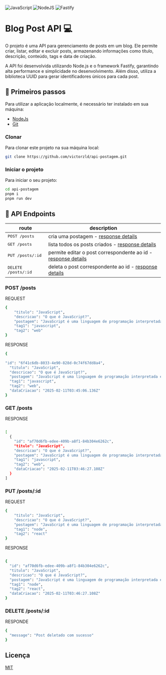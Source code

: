 ![JavaScript](https://img.shields.io/badge/javascript-%23323330.svg?style=for-the-badge&logo=javascript&logoColor=%23F7DF1E)
![NodeJS](https://img.shields.io/badge/node.js-6DA55F?style=for-the-badge&logo=node.js&logoColor=white)
![Fastify](https://img.shields.io/badge/fastify-%23000000.svg?style=for-the-badge&logo=fastify&logoColor=white)

# Blog Post API 💻

O projeto é uma API para gerenciamento de posts em um blog. Ele permite criar, listar, editar e excluir posts, armazenando informações como título, descrição, conteúdo, tags e data de criação.

A API foi desenvolvida utilizando Node.js e o framework Fastify, garantindo alta performance e simplicidade no desenvolvimento. Além disso, utiliza a biblioteca UUID para gerar identificadores únicos para cada post. 

## 🚀 Primeiros passos

Para utilizar a aplicação localmente, é necessário ter instalado em sua máquina:

- <a href="https://nodejs.org/en">NodeJs</a>
- <a href="https://git-scm.com">Git</a>

### Clonar

Para clonar este projeto na sua máquina local:

```bash
git clone https://github.com/victorzld/api-postagem.git
```

### Iniciar o projeto

Para iniciar o seu projeto:

```bash
cd api-postagem
pnpm i
pnpm run dev
```

## 📍 API Endpoints

| route               | description                                          
|----------------------|-----------------------------------------------------
| <kbd>POST /posts</kbd>     | cria uma postagem - [response details](#post-api)                                   
| <kbd>GET /posts</kbd>     | lista todos os posts criados - [response details](#get-api)
| <kbd>PUT /posts/:id</kbd>     | permite editar o post correspondente ao id - [response details](#put-api)
| <kbd>DELETE /posts/:id</kbd>     | deleta o post correspondente ao id - [response details](#delete-api)


<h3 id="post-api">POST /posts</h3>

REQUEST

```bash
{
    "titulo": "JavaScript",
    "descricao": "O que é JavaScript?",
    "postagem": "JavaScript é uma linguagem de programação interpretada estruturada, de script em alto nível com tipagem dinâmica fraca e multiparadigma. Juntamente com HTML e CSS, o JavaScript é uma das três principais tecnologias da World Wide Web.",
    "tag1": "javascript",
    "tag2": "web"
}

```

RESPONSE

```bash
{
  
"id": "6f41c6db-8033-4e90-828d-0c74f67dd8a4",
  "titulo": "JavaScript",
  "descricao": "O que é JavaScript?",
  "postagem": "JavaScript é uma linguagem de programação interpretada estruturada, de script em alto nível com tipagem dinâmica fraca e multiparadigma. Juntamente com HTML e CSS, o JavaScript é uma das três principais tecnologias da World Wide Web.",
  "tag1": "javascript",
  "tag2": "web",
  "dataCriacao": "2025-02-11T03:45:06.136Z"
}
```

<h3 id="get-api">GET /posts</h3>

RESPONSE

```bash

[
  {
    "id": "af70d6fb-edee-409b-a8f1-84b304e6262c",
    "titulo": "JavaScript",
    "descricao": "O que é JavaScript?",
    "postagem": "JavaScript é uma linguagem de programação interpretada estruturada, de script em alto nível com tipagem dinâmica fraca e multiparadigma. Juntamente com HTML e CSS, o JavaScript é uma das três principais tecnologias da World Wide Web.",
    "tag1": "javascript",
    "tag2": "web",
    "dataCriacao": "2025-02-11T03:46:27.108Z"
  }
]
```

<h3 id="put-api">PUT /posts/:id</h3>

REQUEST

```bash
{
    "titulo": "JavaScript",
    "descricao": "O que é JavaScript?",
    "postagem": "JavaScript é uma linguagem de programação interpretada estruturada, de script em alto nível com tipagem dinâmica fraca e multiparadigma. Juntamente com HTML e CSS, o JavaScript é uma das três principais tecnologias da World Wide Web.",
    "tag1": "node",
    "tag2": "react"
}
```

RESPONSE 

```bash

{
  "id": "af70d6fb-edee-409b-a8f1-84b304e6262c",
  "titulo": "JavaScript",
  "descricao": "O que é JavaScript?",
  "postagem": "JavaScript é uma linguagem de programação interpretada estruturada, de script em alto nível com tipagem dinâmica fraca e multiparadigma. Juntamente com HTML e CSS, o JavaScript é uma das três principais tecnologias da World Wide Web.",
  "tag1": "node",
  "tag2": "react",
  "dataCriacao": "2025-02-11T03:46:27.108Z"
}
```

<h3 id="delete-api">DELETE /posts/:id</h3>

RESPONDE

```bash
{
  "message": "Post deletado com sucesso"
}
```

## Licença

<a href="/LICENSE" >MIT</a>
